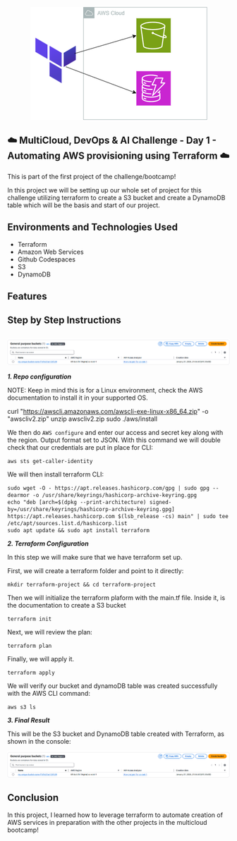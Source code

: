 <p align="center">
  <img src="assets/diagram.png" 
</p>
  
## ☁️ MultiCloud, DevOps & AI Challenge - Day 1 - Automating AWS provisioning using Terraform  ☁️

This is part of the first project of the challenge/bootcamp! 

In this project we will be setting up our whole set of project for this challenge utilizing terraform to create a S3 bucket and create a DynamoDB table which will be the basis and start of our project.


<h2>Environments and Technologies Used</h2>

  - Terraform
  - Amazon Web Services
  - Github Codespaces
  - S3
  - DynamoDB
  



  
<h2>Features</h2>  





<h2>Step by Step Instructions</h2>

<h2></h2>

![image](/assets/image1.png)



***1. Repo configuration***


NOTE: Keep in mind this is for a Linux environment, check the AWS documentation to install it in your supported OS.


   curl "https://awscli.amazonaws.com/awscli-exe-linux-x86_64.zip" -o "awscliv2.zip"
unzip awscliv2.zip
sudo ./aws/install


We then do `AWS configure` and enter our access and secret key along with the region. Output format set to JSON. With this command we will double check that our credentials are put in place for CLI:

```
aws sts get-caller-identity
```

We will then install terraform CLI:

```
sudo wget -O - https://apt.releases.hashicorp.com/gpg | sudo gpg --dearmor -o /usr/share/keyrings/hashicorp-archive-keyring.gpg
echo "deb [arch=$(dpkg --print-architecture) signed-by=/usr/share/keyrings/hashicorp-archive-keyring.gpg] https://apt.releases.hashicorp.com $(lsb_release -cs) main" | sudo tee /etc/apt/sources.list.d/hashicorp.list
sudo apt update && sudo apt install terraform
```


***2. Terraform Configuration***

In this step we will make sure that we have terraform set up.

First, we will create a terraform folder and point to it directly:

```
mkdir terraform-project && cd terraform-project
```

Then we will initialize the terraform plaform with the main.tf file. Inside it, is the documentation to create a S3 bucket

```
terraform init
```

Next, we will review the plan:

```
terraform plan
```

Finally, we will apply it.

```
terraform apply
```

We will verify our bucket and dynamoDB table was created successfully with the AWS CLI command:

```
aws s3 ls

```

***3. Final Result***

This will be the S3 bucket and DynamoDB table created with Terraform, as shown in the console:

![image](/assets/image1.png)

<h2>Conclusion</h2>

In this project, I learned how to leverage terraform to automate creation of AWS services in preparation with the other projects in the multicloud bootcamp!

